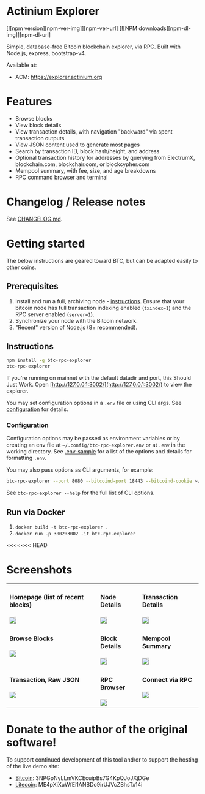 # Actinium Explorer

[![npm version][npm-ver-img]][npm-ver-url] [![NPM downloads][npm-dl-img]][npm-dl-url]


Simple, database-free Bitcoin blockchain explorer, via RPC. Built with Node.js, express, bootstrap-v4.

Available at:

* ACM: https://explorer.actinium.org

# Features

* Browse blocks
* View block details
* View transaction details, with navigation "backward" via spent transaction outputs
* View JSON content used to generate most pages
* Search by transaction ID, block hash/height, and address
* Optional transaction history for addresses by querying from ElectrumX, blockchain.com, blockchair.com, or blockcypher.com
* Mempool summary, with fee, size, and age breakdowns
* RPC command browser and terminal

# Changelog / Release notes

See [CHANGELOG.md](/CHANGELOG.md).

# Getting started

The below instructions are geared toward BTC, but can be adapted easily to other coins.

## Prerequisites

1. Install and run a full, archiving node - [instructions](https://bitcoin.org/en/full-node). Ensure that your bitcoin node has full transaction indexing enabled (`txindex=1`) and the RPC server enabled (`server=1`).
2. Synchronize your node with the Bitcoin network.
3. "Recent" version of Node.js (8+ recommended).

## Instructions

```bash
npm install -g btc-rpc-explorer
btc-rpc-explorer
```

If you're running on mainnet with the default datadir and port, this Should Just Work.
Open [http://127.0.0.1:3002/](http://127.0.0.1:3002/) to view the explorer.

You may set configuration options in a `.env` file or using CLI args.
See [configuration](#configuration) for details.

### Configuration

Configuration options may be passed as environment variables
or by creating an env file at `~/.config/btc-rpc-explorer.env`
or at `.env` in the working directory.
See [.env-sample](.env-sample) for a list of the options and details for formatting `.env`.

You may also pass options as CLI arguments, for example:

```bash
btc-rpc-explorer --port 8080 --bitcoind-port 18443 --bitcoind-cookie ~/.bitcoin/regtest/.cookie
```

See `btc-rpc-explorer --help` for the full list of CLI options.

## Run via Docker

1. `docker build -t btc-rpc-explorer .`
2. `docker run -p 3002:3002 -it btc-rpc-explorer`

<<<<<<< HEAD
# Screenshots

<table>
  <tr>
    <td valign="top">
      <h4>Homepage (list of recent blocks)</h4>
      <img src="public/img/screenshots/home.png" style="margin-right:5px; border: 1px solid #ccc;" />
    </td>
    <td valign="top">
      <h4>Node Details</h4>
      <img src="public/img/screenshots/node-details.png" style="margin-right:5px; border: 1px solid #ccc;" />
    </td>
    <td valign="top">
      <h4>Transaction Details</h4>
      <img src="public/img/screenshots/transaction.png" style="margin-right:5px; border: 1px solid #ccc;" />
    </td>
  </tr>
  <tr>
    <td valign="top">
      <h4>Browse Blocks</h4>
      <img src="public/img/screenshots/blocks.png" style="margin-right:5px; border: 1px solid #ccc;" />
    </td>
    <td valign="top">
      <h4>Block Details</h4>
      <img src="public/img/screenshots/block.png" style="margin-right:5px; border: 1px solid #ccc;" />
    </td>
    <td valign="top">
      <h4>Mempool Summary</h4>
      <img src="public/img/screenshots/mempool-summary.png" style="margin-right:5px; border: 1px solid #ccc;" />
    </td>
  </tr>
  <tr>
    <td valign="top">
      <h4>Transaction, Raw JSON</h4>
      <img src="public/img/screenshots/transaction-raw.png" style="margin-right:5px; border: 1px solid #ccc;" />
    </td>
    <td valign="top">
      <h4>RPC Browser</h4>
      <img src="public/img/screenshots/rpc-browser.png" style="margin-right:5px; border: 1px solid #ccc;" />
    </td>
    <td valign="top">
      <h4>Connect via RPC</h4>
      <img src="public/img/screenshots/connect.png" style="margin-right:5px; border: 1px solid #ccc;" />
    </td>
  </tr>
</table>

# Donate to the author of the original software!

To support continued development of this tool and/or to support the hosting of the live demo site:

* [Bitcoin](bitcoin:3NPGpNyLLmVKCEcuipBs7G4KpQJoJXjDGe): 3NPGpNyLLmVKCEcuipBs7G4KpQJoJXjDGe
* [Litecoin](litecoin:ME4pXiXuWfEi1ANBDo9irUJVcZBhsTx14i): ME4pXiXuWfEi1ANBDo9irUJVcZBhsTx14i

